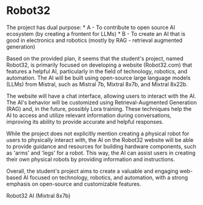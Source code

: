 # Robot32
The project has dual purpose:
    * A - To contribute to open source AI ecosystem (by creating a frontent for LLMs)
    * B - To create an AI that is good in electronics and robotics (mostly by RAG - retrieval augmented generation)

Based on the provided plan, it seems that the student's project, named Robot32, is primarily focused on developing a website (Robot32.com) that features a helpful AI, particularly in the field of technology, robotics, and automation. The AI will be built using open-source large language models (LLMs) from Mistral, such as Mistral 7b, Mixtral 8x7b, and Mixtral 8x22b.

The website will have a chat interface, allowing users to interact with the AI. The AI's behavior will be customized using Retrieval-Augmented Generation (RAG) and, in the future, possibly Lora training. These techniques help the AI to access and utilize relevant information during conversations, improving its ability to provide accurate and helpful responses.

While the project does not explicitly mention creating a physical robot for users to physically interact with, the AI on the Robot32 website will be able to provide guidance and resources for building hardware components, such as 'arms' and 'legs' for a robot. This way, the AI can assist users in creating their own physical robots by providing information and instructions.

Overall, the student's project aims to create a valuable and engaging web-based AI focused on technology, robotics, and automation, with a strong emphasis on open-source and customizable features.

Robot32 AI (Mixtral 8x7b)
